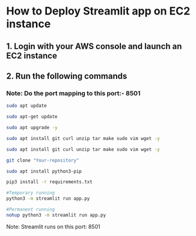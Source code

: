 # How to Deploy Streamlit app on EC2 instance
## 1. Login with your AWS console and launch an EC2 instance
## 2. Run the following commands
### Note: Do the port mapping to this port:- 8501

```bash
sudo apt update
```
```bash
sudo apt-get update
```
```bash
sudo apt upgrade -y
```
```bash
sudo apt install git curl unzip tar make sudo vim wget -y
```

```bash
sudo apt install git curl unzip tar make sudo vim wget -y
```

```bash
git clone "Your-repository"
```

```bash
sudo apt install python3-pip
```

```bash
pip3 install -r requirements.txt
```

```bash
#Temporary running
python3 -m streamlit run app.py
```

```bash
#Permanent running
nohup python3 -m streamlit run app.py
```

Note: Streamlit runs on this port: 8501



